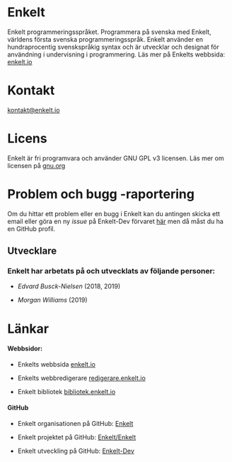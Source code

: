 # Enkelt
Enkelt programmeringsspråket. Programmera på svenska med Enkelt, världens första svenska programmeringsspråk. Enkelt använder en hundraprocentig svenskspråkig syntax och är utvecklar och designat för användning i undervisning i programmering.
Läs mer på Enkelts webbsida: [enkelt.io](https://enkelt.io)

# Kontakt
[kontakt@enkelt.io](mailto:kontakt@enkelt.io)

# Licens
Enkelt är fri programvara och använder GNU GPL v3 licensen. Läs mer om licensen på [gnu.org](https://gnu.org)

# Problem och bugg -raportering
Om du hittar ett problem eller en bugg i Enkelt kan du antingen skicka ett email eller göra en ny _issue_ på Enkelt-Dev förvaret [här](https://github.com/Enkelt/Enkelt-Dev/issues) men då måst du ha en GitHub profil.

## Utvecklare
### Enkelt har arbetats på och utvecklats av följande personer:

* _Edvard Busck-Nielsen_ (2018, 2019)

* _Morgan Williams_ (2019)

# Länkar

#### Webbsidor:

* Enkelts webbsida [enkelt.io](https://enkelt.io)

* Enkelts webbredigerare [redigerare.enkelt.io](https://redigerare.enkelt.io)

* Enkelt bibliotek [bibliotek.enkelt.io](https://bibliotek.enkelt.io)

#### GitHub

* Enkelt organisationen på GitHub: [Enkelt](https://github.com/Enkelt)

* Enkelt projektet på GitHub: [Enkelt/Enkelt](https://github.com/Enkelt/Enkelt)

* Enkelt utveckling på GitHub: [Enkelt-Dev](https://github.com/Enkelt/Enkelt-Dev)
